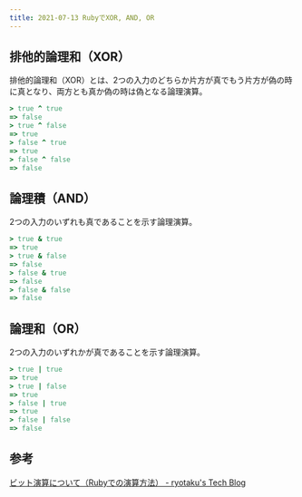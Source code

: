 ```yaml
---
title: 2021-07-13 RubyでXOR, AND, OR
---
```


## 排他的論理和（XOR）

排他的論理和（XOR）とは、2つの入力のどちらか片方が真でもう片方が偽の時に真となり、両方とも真か偽の時は偽となる論理演算。

```rb
> true ^ true
=> false
> true ^ false
=> true
> false ^ true
=> true
> false ^ false
=> false
```

## 論理積（AND）

2つの入力のいずれも真であることを示す論理演算。

```rb
> true & true
=> true
> true & false
=> false
> false & true
=> false
> false & false
=> false
```

## 論理和（OR）

2つの入力のいずれかが真であることを示す論理演算。

```rb
> true | true
=> true
> true | false
=> true
> false | true
=> true
> false | false
=> false
```

## 参考

[ビット演算について（Rubyでの演算方法） - ryotaku's Tech Blog](https://www.ryotaku.com/entry/2019/07/17/000000#%E8%AB%96%E7%90%86%E5%92%8COR)
